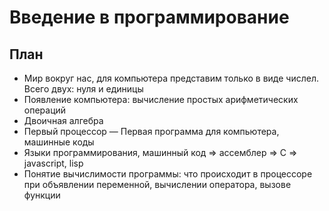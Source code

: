 # Введение в программирование

## План
- Мир вокруг нас, для компьютера представим только в виде числел. Всего двух: нуля и единицы
- Появление компьютера: вычисление простых арифметических операций
- Двоичная алгебра
- Первый процессор
— Первая программа для компьютера, машинные коды
- Языки программирования, машинный код => ассемблер => C => javascript, lisp
- Понятие вычислимости программы: что происходит в процессоре при объявлении переменной, вычислении оператора, вызове функции
